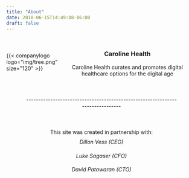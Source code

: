 ```yaml
---
title: "About"
date: 2018-06-15T14:49:08-06:00
draft: false
---
```

<div style="float:center; display: flex; align-items:center; padding: 0; margin:0; padding-top:12px; justify-content:center;">
<span style="float:left; width:150px;; ">
{{< companylogo logo="img/tree.png" size="120" >}}
</span>
<span style="float:left; width: 400px; text-align:center;">
<h3 style="text-align: center;"> Caroline Health </h3>
<p> Caroline Health curates and promotes digital healthcare options for the digital age </p>
</div>
</span>

<div style="float:center; display: flex; align-items:center; padding-top: 24px; margin:0; justify-content:center;">
<span style="float:left; width: 400px; text-align:center;">
<p> ------------------------------------------------------------------------------
</div>
</span>

<div style="float:center; display: flex; align-items:center; padding-bottom: 275px; margin:0; padding-top:24px; justify-content:center;">
<span style="float:left; width: 400px; text-align:center;">
<p style="margin-bottom: -10px;"> This site was created in partnership with: </p>
<h6 style="margin-bottom: 5px;"> Dillon Vess (CEO) </h6>
<h6 style="margin-bottom: 5px;"> Luke Sagaser (CFO) </h6>
<h6 style="margin-bottom: 5px;"> David Patawaran (CTO) </h6>

</div>
</span>
